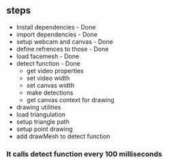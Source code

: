 ## steps

- Install dependencies - Done
- import dependencies - Done
- setup webcam and canvas - Done
- define refrences to those - Done
- load facemesh - Done
- detect function - Done
    - get video properties    
    - set video width
    - set canvas width
    - make detections
    - get canvas context for drawing
- drawing utilities
- load triangulation
- setup triangle path
- setup point drawing
- add drawMesh to detect  function


### It calls detect function every 100 milliseconds